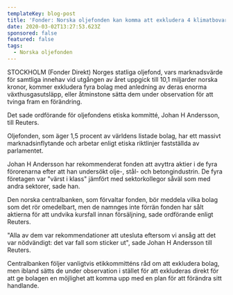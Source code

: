 ```yaml
---
templateKey: blog-post
title: 'Fonder: Norska oljefonden kan komma att exkludera 4 klimatbovar'
date: 2020-03-02T13:27:53.623Z
sponsored: false
featured: false
tags:
  - Norska oljefonden
---
```

STOCKHOLM (Fonder Direkt) Norges statliga oljefond, vars marknadsvärde för samtliga innehav vid utgången av året uppgick till 10,1 miljarder norska kronor, kommer exkludera fyra bolag med anledning av deras enorma växthusgasutsläpp, eller åtminstone sätta dem under observation för att tvinga fram en förändring.

Det sade ordförande för oljefondens etiska kommitté, Johan H Andersson, till Reuters.

Oljefonden, som äger 1,5 procent av världens listade bolag, har ett massivt marknadsinflytande och arbetar enligt etiska riktlinjer fastställda av parlamentet.

Johan H Andersson har rekommenderat fonden att avyttra aktier i de fyra förorenarna efter att han undersökt olje-, stål- och betongindustrin. De fyra företagen var "värst i klass" jämfört med sektorkollegor såväl som med andra sektorer, sade han.

Den norska centralbanken, som förvaltar fonden, bör meddela vilka bolag som det rör omedelbart, men de namnges inte förrän fonden har sålt aktierna för att undvika kursfall innan försäljning, sade ordförande enligt Reuters.

"Alla av dem var rekommendationer att utesluta eftersom vi ansåg att det var nödvändigt: det var fall som sticker ut", sade Johan H Andersson till Reuters.

Centralbanken följer vanligtvis etikkommitténs råd om att exkludera bolag, men ibland sätts de under observation i stället för att exkluderas direkt för att ge bolagen en möjlighet att komma upp med en plan för att förändra sitt handlande.
